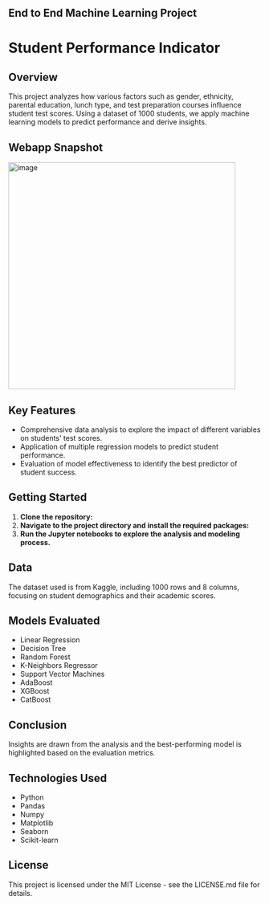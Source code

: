 ## End to End Machine Learning Project
# Student Performance Indicator

## Overview
This project analyzes how various factors such as gender, ethnicity, parental education, lunch type, and test preparation courses influence student test scores. Using a dataset of 1000 students, we apply machine learning models to predict performance and derive insights.

## Webapp Snapshot

<img width="452" alt="image" src="https://github.com/user-attachments/assets/b80af7de-cb54-491a-863a-c072cbfe886c" />


## Key Features
- Comprehensive data analysis to explore the impact of different variables on students' test scores.
- Application of multiple regression models to predict student performance.
- Evaluation of model effectiveness to identify the best predictor of student success.

## Getting Started
1. **Clone the repository:**
2. **Navigate to the project directory and install the required packages:**
3. **Run the Jupyter notebooks to explore the analysis and modeling process.**

## Data
The dataset used is from Kaggle, including 1000 rows and 8 columns, focusing on student demographics and their academic scores.

## Models Evaluated
- Linear Regression
- Decision Tree
- Random Forest
- K-Neighbors Regressor
- Support Vector Machines
- AdaBoost
- XGBoost
- CatBoost

## Conclusion
Insights are drawn from the analysis and the best-performing model is highlighted based on the evaluation metrics.

## Technologies Used
- Python
- Pandas
- Numpy
- Matplotlib
- Seaborn
- Scikit-learn

## License
This project is licensed under the MIT License - see the LICENSE.md file for details.
